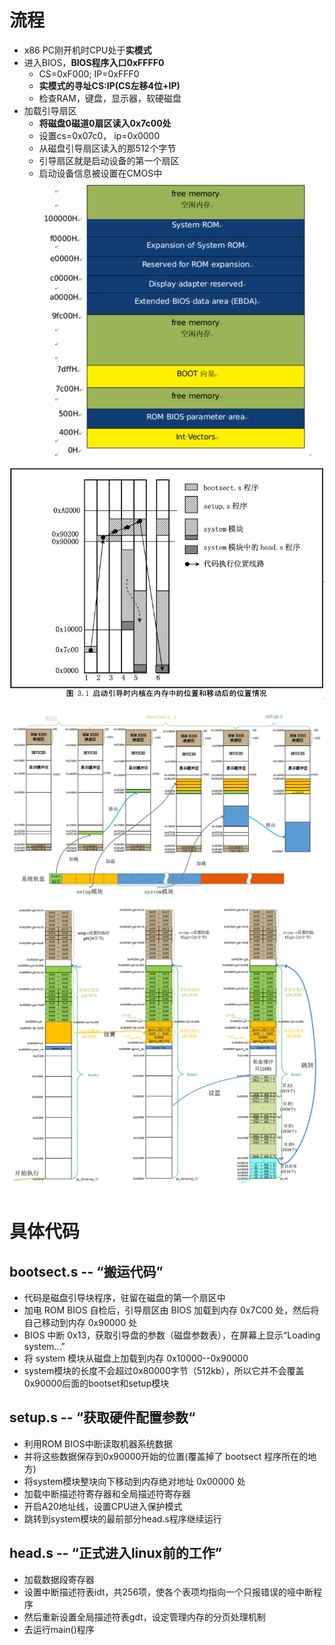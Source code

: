 # 流程
- x86 PC刚开机时CPU处于**实模式**
- 进入BIOS，**BIOS程序入口0xFFFF0**
	- CS=0xF000; IP=0xFFF0
	- **实模式的寻址CS:IP(CS左移4位+IP)**
	- 检查RAM，键盘，显示器，软硬磁盘
- 加载引导扇区
	- **将磁盘0磁道0扇区读入0x7c00处**
	- 设置cs=0x07c0， ip=0x0000
	- 从磁盘引导扇区读入的那512个字节
	- 引导扇区就是启动设备的第一个扇区
	- 启动设备信息被设置在CMOS中
![](../../photo/Pasted%20image%2020230325091445.png)

![](../../photo/paste-92f690f08065f025b8baa752d8061925d21c9e2a.jpg)

![](../../photo/Pasted%20image%2020230325103917.png)
![](../../photo/Pasted%20image%2020230325105317.png)
# 具体代码

## bootsect.s -- “搬运代码”
- 代码是磁盘引导块程序，驻留在磁盘的第一个扇区中
- 加电 ROM BIOS 自检后，引导扇区由 BIOS 加载到内存 0x7C00 处，然后将自己移动到内存 0x90000 处
- BIOS 中断 0x13，获取引导盘的参数（磁盘参数表），在屏幕上显示“Loading system...”
- 将 system 模块从磁盘上加载到内存 0x10000--0x90000
- system模块的长度不会超过0x80000字节（512kb），所以它并不会覆盖0x90000后面的bootset和setup模块

## setup.s -- “获取硬件配置参数“
- 利用ROM BIOS中断读取机器系统数据
- 并将这些数据保存到0x90000开始的位置(覆盖掉了 bootsect 程序所在的地方)
- 将system模块整块向下移动到内存绝对地址 0x00000 处
- 加载中断描述符寄存器和全局描述符寄存器
- 开启A20地址线，设置CPU进入保护模式
- 跳转到system模块的最前部分head.s程序继续运行

## head.s -- “正式进入linux前的工作”
- 加载数据段寄存器
- 设置中断描述符表idt，共256项，使各个表项均指向一个只报错误的哑中断程序
- 然后重新设置全局描述符表gdt，设定管理内存的分页处理机制
- 去运行main()程序
